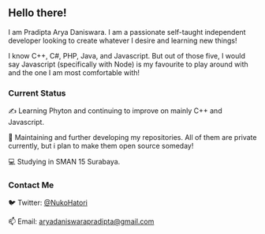## Hello there!

I am Pradipta Arya Daniswara. I am a passionate self-taught independent developer looking to create whatever I desire and learning new things!

I know C++, C#, PHP, Java, and Javascript. But out of those five, I would say Javascript (specifically with Node) is my favourite to play around with and the one I am most comfortable with!

### Current Status

✍️ Learning Phyton and continuing to improve on mainly C++ and Javascript.

🔨 Maintaining and further developing my repositories. All of them are private currently, but i plan to make them open source someday!

💻 Studying in SMAN 15 Surabaya.

### Contact Me
🐦 Twitter: <a href="https://twitter.com/NukoHatori">@NukoHatori</a>

📫 Email: <a href="mailto:aryadaniswarapradipta@gmail.com">aryadaniswarapradipta@gmail.com</a>
